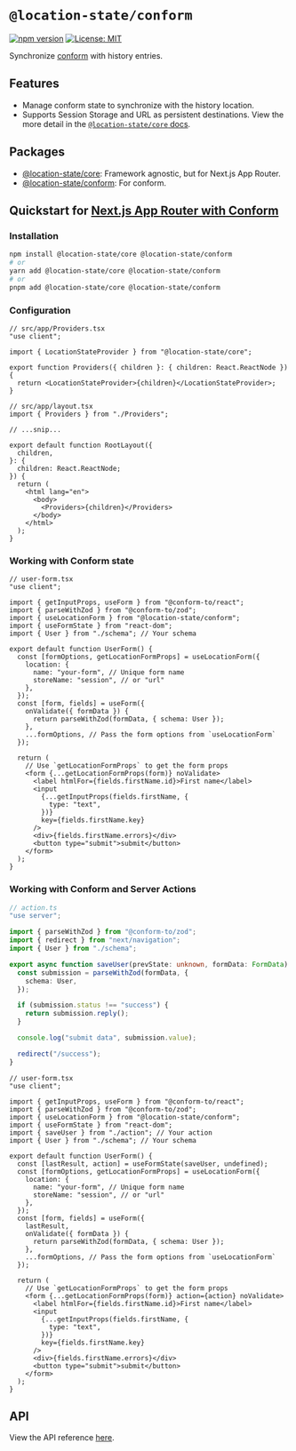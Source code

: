 # `@location-state/conform`

[![npm version](https://badge.fury.io/js/@location-state%2Fconform.svg)](https://badge.fury.io/js/@location-state%2Fconform)
[![License: MIT](https://img.shields.io/badge/License-MIT-yellow.svg)](https://opensource.org/licenses/MIT)

Synchronize [conform](https://conform.guide/) with history entries.

## Features

- Manage conform state to synchronize with the history location.
- Supports Session Storage and URL as persistent destinations. View the more detail in the [`@location-state/core` docs](/packages/location-state-core/README.md).

## Packages

- [@location-state/core](/packages/location-state-core/README.md): Framework agnostic, but for Next.js App Router.
- [@location-state/conform](/packages/location-state-core/README.md): For conform.

## Quickstart for [Next.js App Router with Conform](https://conform.guide/integration/nextjs)

### Installation

```sh
npm install @location-state/core @location-state/conform
# or
yarn add @location-state/core @location-state/conform
# or
pnpm add @location-state/core @location-state/conform
```

### Configuration

```tsx
// src/app/Providers.tsx
"use client";

import { LocationStateProvider } from "@location-state/core";

export function Providers({ children }: { children: React.ReactNode }) {
  return <LocationStateProvider>{children}</LocationStateProvider>;
}
```

```tsx
// src/app/layout.tsx
import { Providers } from "./Providers";

// ...snip...

export default function RootLayout({
  children,
}: {
  children: React.ReactNode;
}) {
  return (
    <html lang="en">
      <body>
        <Providers>{children}</Providers>
      </body>
    </html>
  );
}
```

### Working with Conform state

```tsx
// user-form.tsx
"use client";

import { getInputProps, useForm } from "@conform-to/react";
import { parseWithZod } from "@conform-to/zod";
import { useLocationForm } from "@location-state/conform";
import { useFormState } from "react-dom";
import { User } from "./schema"; // Your schema

export default function UserForm() {
  const [formOptions, getLocationFormProps] = useLocationForm({
    location: {
      name: "your-form", // Unique form name
      storeName: "session", // or "url"
    },
  });
  const [form, fields] = useForm({
    onValidate({ formData }) {
      return parseWithZod(formData, { schema: User });
    },
    ...formOptions, // Pass the form options from `useLocationForm`
  });

  return (
    // Use `getLocationFormProps` to get the form props
    <form {...getLocationFormProps(form)} noValidate>
      <label htmlFor={fields.firstName.id}>First name</label>
      <input
        {...getInputProps(fields.firstName, {
          type: "text",
        })}
        key={fields.firstName.key}
      />
      <div>{fields.firstName.errors}</div>
      <button type="submit">submit</button>
    </form>
  );
}
```

### Working with Conform and Server Actions

```ts
// action.ts
"use server";

import { parseWithZod } from "@conform-to/zod";
import { redirect } from "next/navigation";
import { User } from "./schema";

export async function saveUser(prevState: unknown, formData: FormData) {
  const submission = parseWithZod(formData, {
    schema: User,
  });

  if (submission.status !== "success") {
    return submission.reply();
  }

  console.log("submit data", submission.value);

  redirect("/success");
}
```

```tsx
// user-form.tsx
"use client";

import { getInputProps, useForm } from "@conform-to/react";
import { parseWithZod } from "@conform-to/zod";
import { useLocationForm } from "@location-state/conform";
import { useFormState } from "react-dom";
import { saveUser } from "./action"; // Your action
import { User } from "./schema"; // Your schema

export default function UserForm() {
  const [lastResult, action] = useFormState(saveUser, undefined);
  const [formOptions, getLocationFormProps] = useLocationForm({
    location: {
      name: "your-form", // Unique form name
      storeName: "session", // or "url"
    },
  });
  const [form, fields] = useForm({
    lastResult,
    onValidate({ formData }) {
      return parseWithZod(formData, { schema: User });
    },
    ...formOptions, // Pass the form options from `useLocationForm`
  });

  return (
    // Use `getLocationFormProps` to get the form props
    <form {...getLocationFormProps(form)} action={action} noValidate>
      <label htmlFor={fields.firstName.id}>First name</label>
      <input
        {...getInputProps(fields.firstName, {
          type: "text",
        })}
        key={fields.firstName.key}
      />
      <div>{fields.firstName.errors}</div>
      <button type="submit">submit</button>
    </form>
  );
}
```

## API

View the API reference [here](./docs/API.md).
